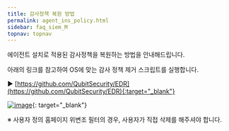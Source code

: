 ```yaml
---
title: 감사정책 복원 방법
permalink: agent_ins_policy.html
sidebar: faq_siem_M
topnav: topnav
---
```


에이전트 설치로 적용된 감사정책을 복원하는 방법을 안내해드립니다.

아래의 링크를 참고하여 OS에 맞는 감사 정책 제거 스크립트를 실행합니다.

▶  [https://github.com/QubitSecurity/EDR](https://github.com/QubitSecurity/EDR){:target="_blank"}

[![image](/docs/images/Additianal/agent/1.png)](/docs/images/Additianal/agent/1.png){: target="_blank"}

※ 사용자 정의 홈페이지 위변조 필터의 경우, 사용자가 직접 삭제를 해주셔야 합니다.